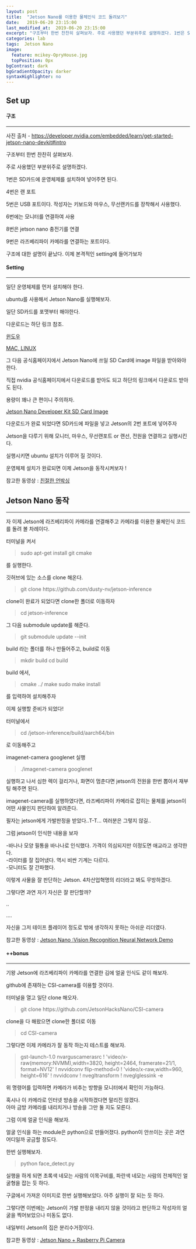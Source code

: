 ```yaml
---
layout: post
title:  "Jetson Nano를 이용한 물체인식 코드 돌려보기"
date:   2019-06-20 23:15:00
last_modified_at:  2019-06-20 23:15:00
excerpt: "구조부터 한번 찬찬히 살펴보자. 주로 사용했던 부분위주로 설명하겠다. 1번은 SD카드에 운영체제를 설치하여 넣어주면 된다. 4번은 랜 포트 5번은 USB 포트이다...."
categories: lab
tags:  Jetson Nano
image:
  feature: mcikey-OpryHouse.jpg
  topPosition: 0px
bgContrast: dark
bgGradientOpacity: darker
syntaxHighlighter: no
---
```



Set up
--


#### 구조
***
<div class="img img--fullContainer img--14xLeading" style="background-image: url({{ site.baseurl_posts_img }}jetson-nano-dev-kit-top-r6-HR.png);"></div>

사진 출처 - https://developer.nvidia.com/embedded/learn/get-started-jetson-nano-devkit#intro

구조부터 한번 찬찬히 살펴보자.

주로 사용했던 부분위주로 설명하겠다.

1번은 SD카드에 운영체제를 설치하여 넣어주면 된다.

4번은 랜 포트

5번은 USB 포트이다. 작성자는 키보드와 마우스, 무선랜카드를 장착해서 사용했다.

6번에는 모니터를 연결하여 사용

8번은 jetson nano 충전기를 연결

9번은 라즈베리파이 카메라를 연결하는 포트이다.

구조에 대한 설명이 끝났다. 이제 본격적인 setting에 들어가보자

#### Setting
***
일단 운영체제를 먼저 설치해야 한다.

ubuntu를 사용해서 Jetson Nano를 실행해보자.

일단 SD카드를 포맷부터 해야한다.

다운로드는 하단 링크 참조.

[윈도우](https://www.sdcard.org/downloads/formatter/eula_windows/)

[MAC, LINUX](https://www.balena.io/etcher/)

그 다음 공식홈페이지에서 Jetson Nano에 쓰일 SD Card에 image 파일을 받아와야 한다.

직접 nvidia 공식홈페이지에서 다운로드를 받아도 되고 하단의 링크에서 다운로드 받아도 된다.

용량이 꽤나 큰 편이니 주의하자.

[Jetson Nano Developer Kit SD Card Image](https://developer.nvidia.com/embedded/dlc/jetson-nano-dev-kit-sd-card-image)

다운로드가 완료 되었다면 SD카드에 파일을 넣고 Jetson의 2번 포트에 넣어주자

Jetson을 다루기 위해 모니터, 마우스, 무선랜포트 or 랜선, 전원을 연결하고 실행시킨다.

실행시키면 ubuntu 설치가 이루어 질 것이다.

운영체제 설치가 완료되면 이제 Jetson을 동작시켜보자 !

참고한 동영상 : [친절한 언박싱](https://www.youtube.com/watch?v=km0yT99eVTY)


Jetson Nano 동작
--
***

자 이제 Jetson에 라즈베리파이 카메라를 연결해주고 카메라를 이용한 물체인식 코드를 돌려 볼 차례이다.

터미널을 켜서
<blockquote class="u--startsWithDoubleQuote">sudo apt-get install git cmake</blockquote>
를 실행한다.

깃허브에 있는 소스를 clone 해온다.
<blockquote class="u--startsWithDoubleQuote">git clone https://github.com/dusty-nv/jetson-inference</blockquote>


clone이 완료가 되었다면 clone한 폴더로 이동하자
<blockquote class="u--startsWithDoubleQuote">cd jetson-inference</blockquote>

그 다음 submodule update를 해준다.
<blockquote class="u--startsWithDoubleQuote">git submodule update --init</blockquote>

build 라는 폴더를 하나 만들어주고, build로 이동
<blockquote class="u--startsWithDoubleQuote">mkdir build  
cd build</blockquote>

build 에서,
<blockquote class="u--startsWithDoubleQuote">cmake ../  
make  
sudo make install</blockquote> 를 입력하여 설치해주자

이제 실행할 준비가 되었다!

터미널에서
<blockquote class="u--startsWithDoubleQuote">cd /jetson-inference/build/aarch64/bin</blockquote> 로 이동해주고

imagenet-camera googlenet 실행
<blockquote class="u--startsWithDoubleQuote">./imagenet-camera googlenet</blockquote>

실행하고 나서 심한 렉이 걸리거나, 화면이 멈춘다면 jetson의 전원을 한번 뽑아서 재부팅 해주면 된다.

imagenet-camera를 실행하였다면, 라즈베리파이 카메라로 잡히는 물체를 jetson이 어떤 사물인지 판단하여 알려준다.

필자는 jetson에게 가발판정을 받았다..T-T...
여러분은 그렇지 않길..

그럼 jetson이 인식한 내용을 보자

<div class="img img--fullContainer img--14xLeading" style="background-image: url({{ site.baseurl_posts_img }}JetsonNanoBananaCheck.png);"></div>
-바나나 모양 필통을 바나나로 인식했다. 가격이 의심되지만 이정도면 애교라고 생각한다.

<div class="img img--fullContainer img--14xLeading" style="background-image: url({{ site.baseurl_posts_img }}JetsonNanoLighterCheck.png);"></div>
-라이터를 잘 집어냈다. 역시 비싼 기계는 다르다.

<div class="img img--fullContainer img--14xLeading" style="background-image: url({{ site.baseurl_posts_img }}JetsonNanoMonitorCheck.png);"></div>
-모니터도 잘 간파했다.

이렇게 사물을 잘 판단하는 Jetson. 4차산업혁명의 리더라고 봐도 무방하겠다.

그렇다면 과연 자기 자신은 잘 판단할까?

<div class="img img--fullContainer img--14xLeading" style="background-image: url({{ site.baseurl_posts_img }}JetsonNanoSelfCheck.png);"></div>
..  

....  

자신을 그저 테이프 플레이어 정도로 밖에 생각하지 못하는 아쉬운 리더였다.

참고한 동영상 : [Jetson Nano :Vision Recognition Neural Network Demo](https://www.youtube.com/watch?v=k5pXXmTkPNM)

#### ++bonus
***
기왕 Jetson에 라즈베리파이 카메라를 연결한 김에 얼굴 인식도 같이 해보자.

github에 존재하는 CSI-camera를 이용할 것이다.

터미널을 열고 일단 clone 해오자.
<blockquote class="u--startsWithDoubleQuote">git clone https://github.com/JetsonHacksNano/CSI-camera</blockquote>

clone을 다 해왔으면 clone한 폴더로 이동
<blockquote class="u--startsWithDoubleQuote">cd CSI-camera</blockquote>

그렇다면 이제 카메라가 잘 동작 하는지 테스트를 해보자.
<blockquote class="u--startsWithDoubleQuote">gst-launch-1.0 nvarguscamerasrc ! 'video/x-raw(memory:NVMM),width=3820, height=2464, framerate=21/1, format=NV12' ! nvvidconv flip-method=0 ! 'video/x-raw,width=960, height=616' ! nvvidconv ! nvegltransform ! nveglglessink -e</blockquote>

위 명령어를 입력하면 카메라가 비추는 방향을 모니터에서 확인이 가능하다.

혹시나 이 카메라로 인터넷 방송을 시작하겠다면 말리진 않겠다.  
아마 금방 카메라를 내리치거나 방송을 그만 둘 지도 모른다.

그럼 이제 얼굴 인식을 해보자.

얼굴 인식을 하는 module은 python으로 만들어졌다. python이 안쓰이는 곳은 과연 어디일까 궁금할 정도다.

한번 실행해보자.
<blockquote class="u--startsWithDoubleQuote">python face_detect.py</blockquote>

실행을 하게 되면 초록색 네모는 사람의 이목구비를, 파란색 네모는 사람의 전체적인 얼굴형을 잡는 듯 하다.

<div class="img img--fullContainer img--14xLeading" style="background-image: url({{ site.baseurl_posts_img }}JetsonNanoHumanCheck.png);"></div>
구글에서 가져온 이미지로 한번 실행해보았다. 아주 실행이 잘 되는 듯 하다.

그렇다면 이번에는 Jetson이 가발 판정을 내리지 않을 것이라고 판단하고 작성자의 얼굴을 찍어보았으나 미동도 없다.

내일부터 Jetson의 집은 분리수거장이다.

참고한 동영상 : [Jetson Nano + Rasberry Pi Camera](https://www.youtube.com/watch?v=dHvb225Pw1s)
